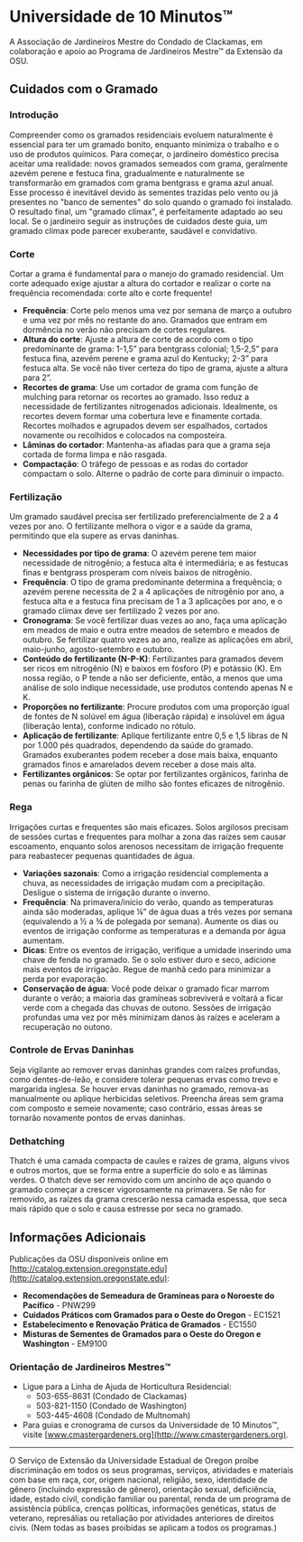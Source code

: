 # Universidade de 10 Minutos™

A Associação de Jardineiros Mestre do Condado de Clackamas, em colaboração e apoio ao Programa de Jardineiros Mestre™ da Extensão da OSU.

## Cuidados com o Gramado

### Introdução

Compreender como os gramados residenciais evoluem naturalmente é essencial para ter um gramado bonito, enquanto minimiza o trabalho e o uso de produtos químicos. Para começar, o jardineiro doméstico precisa aceitar uma realidade: novos gramados semeados com grama, geralmente azevém perene e festuca fina, gradualmente e naturalmente se transformarão em gramados com grama bentgrass e grama azul anual. Esse processo é inevitável devido às sementes trazidas pelo vento ou já presentes no "banco de sementes" do solo quando o gramado foi instalado. O resultado final, um "gramado clímax", é perfeitamente adaptado ao seu local. Se o jardineiro seguir as instruções de cuidados deste guia, um gramado clímax pode parecer exuberante, saudável e convidativo.

### Corte

Cortar a grama é fundamental para o manejo do gramado residencial. Um corte adequado exige ajustar a altura do cortador e realizar o corte na frequência recomendada: corte alto e corte frequente!

- **Frequência**: Corte pelo menos uma vez por semana de março a outubro e uma vez por mês no restante do ano. Gramados que entram em dormência no verão não precisam de cortes regulares.
- **Altura do corte**: Ajuste a altura de corte de acordo com o tipo predominante de grama: 1-1,5” para bentgrass colonial; 1,5-2,5” para festuca fina, azevém perene e grama azul do Kentucky; 2-3” para festuca alta. Se você não tiver certeza do tipo de grama, ajuste a altura para 2”.
- **Recortes de grama**: Use um cortador de grama com função de mulching para retornar os recortes ao gramado. Isso reduz a necessidade de fertilizantes nitrogenados adicionais. Idealmente, os recortes devem formar uma cobertura leve e finamente cortada. Recortes molhados e agrupados devem ser espalhados, cortados novamente ou recolhidos e colocados na composteira.
- **Lâminas do cortador**: Mantenha-as afiadas para que a grama seja cortada de forma limpa e não rasgada.
- **Compactação**: O tráfego de pessoas e as rodas do cortador compactam o solo. Alterne o padrão de corte para diminuir o impacto.

### Fertilização

Um gramado saudável precisa ser fertilizado preferencialmente de 2 a 4 vezes por ano. O fertilizante melhora o vigor e a saúde da grama, permitindo que ela supere as ervas daninhas.

- **Necessidades por tipo de grama**: O azevém perene tem maior necessidade de nitrogênio; a festuca alta é intermediária; e as festucas finas e bentgrass prosperam com níveis baixos de nitrogênio.
- **Frequência**: O tipo de grama predominante determina a frequência; o azevém perene necessita de 2 a 4 aplicações de nitrogênio por ano, a festuca alta e a festuca fina precisam de 1 a 3 aplicações por ano, e o gramado clímax deve ser fertilizado 2 vezes por ano.
- **Cronograma**: Se você fertilizar duas vezes ao ano, faça uma aplicação em meados de maio e outra entre meados de setembro e meados de outubro. Se fertilizar quatro vezes ao ano, realize as aplicações em abril, maio-junho, agosto-setembro e outubro.
- **Conteúdo do fertilizante (N-P-K)**: Fertilizantes para gramados devem ser ricos em nitrogênio (N) e baixos em fósforo (P) e potássio (K). Em nossa região, o P tende a não ser deficiente, então, a menos que uma análise de solo indique necessidade, use produtos contendo apenas N e K.
- **Proporções no fertilizante**: Procure produtos com uma proporção igual de fontes de N solúvel em água (liberação rápida) e insolúvel em água (liberação lenta), conforme indicado no rótulo.
- **Aplicação de fertilizante**: Aplique fertilizante entre 0,5 e 1,5 libras de N por 1.000 pés quadrados, dependendo da saúde do gramado. Gramados exuberantes podem receber a dose mais baixa, enquanto gramados finos e amarelados devem receber a dose mais alta.
- **Fertilizantes orgânicos**: Se optar por fertilizantes orgânicos, farinha de penas ou farinha de glúten de milho são fontes eficazes de nitrogênio.

### Rega

Irrigações curtas e frequentes são mais eficazes. Solos argilosos precisam de sessões curtas e frequentes para molhar a zona das raízes sem causar escoamento, enquanto solos arenosos necessitam de irrigação frequente para reabastecer pequenas quantidades de água.

- **Variações sazonais**: Como a irrigação residencial complementa a chuva, as necessidades de irrigação mudam com a precipitação. Desligue o sistema de irrigação durante o inverno.
- **Frequência**: Na primavera/início do verão, quando as temperaturas ainda são moderadas, aplique ¼” de água duas a três vezes por semana (equivalendo a ½ a ¾ de polegada por semana). Aumente os dias ou eventos de irrigação conforme as temperaturas e a demanda por água aumentam.
- **Dicas**: Entre os eventos de irrigação, verifique a umidade inserindo uma chave de fenda no gramado. Se o solo estiver duro e seco, adicione mais eventos de irrigação. Regue de manhã cedo para minimizar a perda por evaporação.
- **Conservação de água**: Você pode deixar o gramado ficar marrom durante o verão; a maioria das gramíneas sobreviverá e voltará a ficar verde com a chegada das chuvas de outono. Sessões de irrigação profundas uma vez por mês minimizam danos às raízes e aceleram a recuperação no outono.

### Controle de Ervas Daninhas

Seja vigilante ao remover ervas daninhas grandes com raízes profundas, como dentes-de-leão, e considere tolerar pequenas ervas como trevo e margarida inglesa. Se houver ervas daninhas no gramado, remova-as manualmente ou aplique herbicidas seletivos. Preencha áreas sem grama com composto e semeie novamente; caso contrário, essas áreas se tornarão novamente pontos de ervas daninhas.

### Dethatching

Thatch é uma camada compacta de caules e raízes de grama, alguns vivos e outros mortos, que se forma entre a superfície do solo e as lâminas verdes. O thatch deve ser removido com um ancinho de aço quando o gramado começar a crescer vigorosamente na primavera. Se não for removido, as raízes da grama crescerão nessa camada espessa, que seca mais rápido que o solo e causa estresse por seca no gramado.

## Informações Adicionais

Publicações da OSU disponíveis online em [http://catalog.extension.oregonstate.edu](http://catalog.extension.oregonstate.edu):

- **Recomendações de Semeadura de Gramíneas para o Noroeste do Pacífico** - PNW299
- **Cuidados Práticos com Gramados para o Oeste do Oregon** - EC1521
- **Estabelecimento e Renovação Prática de Gramados** - EC1550
- **Misturas de Sementes de Gramados para o Oeste do Oregon e Washington** - EM9100

### Orientação de Jardineiros Mestres™

- Ligue para a Linha de Ajuda de Horticultura Residencial:  
  - 503-655-8631 (Condado de Clackamas)  
  - 503-821-1150 (Condado de Washington)  
  - 503-445-4608 (Condado de Multnomah)  
- Para guias e cronograma de cursos da Universidade de 10 Minutos™, visite [www.cmastergardeners.org](http://www.cmastergardeners.org).

---

O Serviço de Extensão da Universidade Estadual de Oregon proíbe discriminação em todos os seus programas, serviços, atividades e materiais com base em raça, cor, origem nacional, religião, sexo, identidade de gênero (incluindo expressão de gênero), orientação sexual, deficiência, idade, estado civil, condição familiar ou parental, renda de um programa de assistência pública, crenças políticas, informações genéticas, status de veterano, represálias ou retaliação por atividades anteriores de direitos civis. (Nem todas as bases proibidas se aplicam a todos os programas.)